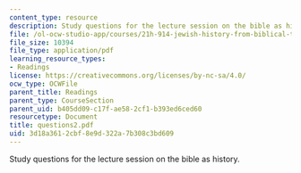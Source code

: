 ```yaml
---
content_type: resource
description: Study questions for the lecture session on the bible as history.
file: /ol-ocw-studio-app/courses/21h-914-jewish-history-from-biblical-to-modern-times-fall-2007/3d18a3612cbf8e9d322a7b308c3bd609_questions2.pdf
file_size: 10394
file_type: application/pdf
learning_resource_types:
- Readings
license: https://creativecommons.org/licenses/by-nc-sa/4.0/
ocw_type: OCWFile
parent_title: Readings
parent_type: CourseSection
parent_uid: b405dd09-c17f-ae58-2cf1-b393ed6ced60
resourcetype: Document
title: questions2.pdf
uid: 3d18a361-2cbf-8e9d-322a-7b308c3bd609
---
```

Study questions for the lecture session on the bible as history.